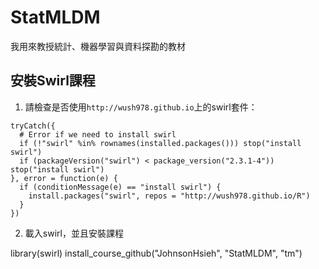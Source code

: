 # StatMLDM

我用來教授統計、機器學習與資料探勘的教材

## 安裝Swirl課程

1. 請檢查是否使用`http://wush978.github.io`上的swirl套件：

```
tryCatch({
  # Error if we need to install swirl
  if (!"swirl" %in% rownames(installed.packages())) stop("install swirl")
  if (packageVersion("swirl") < package_version("2.3.1-4")) stop("install swirl")
}, error = function(e) {
  if (conditionMessage(e) == "install swirl") {
    install.packages("swirl", repos = "http://wush978.github.io/R")
  }
})
```

2. 載入swirl，並且安裝課程

library(swirl)
install_course_github("JohnsonHsieh", "StatMLDM", "tm")
